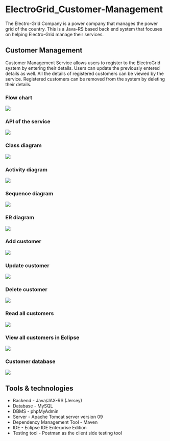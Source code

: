 # ElectroGrid_Customer-Management
The Electro-Grid Company is a power company that manages the power grid of the country. This is 
a Java-RS based back end system that focuses on helping Electro-Grid manage their services.

## Customer Management
Customer Management Service allows users to register to the ElectroGrid system by 
entering their details. Users can update the previously entered details as well. All the details of 
registered customers can be viewed by the service. Registered customers can be removed from 
the system by deleting their details.

### Flow chart
![](images/CustomerManagement_FlowChart.png)

### API of the service
![](images/CustomerManagement_API.png)

### Class diagram
![](images/CustomerManagement_ClassDiagram.png)

### Activity diagram
![](images/CustomerManagement_ActivityDiagram.png)

### Sequence diagram
![](images/CustomerManagement_SequenceDiagram.png)

### ER diagram
![](images/CustomerManagement_ERDiagram.png)

### Add customer
![](images/POST.png)

### Update customer
![](images/PUT.png)

### Delete customer
![](images/DEL.png)

### Read all customers
![](images/GET.png)

### View all customers in Eclipse
![](images/Eclipse.png)

### Customer database
![](images/DB.png)


## Tools & technologies
- Backend - Java/JAX-RS (Jersey)
- Database - MySQL
- DBMS - phpMyAdmin
- Server - Apache Tomcat server version 09
- Dependency Management Tool - Maven
- IDE - Eclipse IDE Enterprise Edition
- Testing tool - Postman as the client side testing tool
